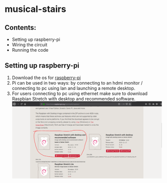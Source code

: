 # musical-stairs

## Contents:
* Setting up raspberry-pi
* Wiring the circuit
* Running the code 

## Setting up raspberry-pi
1. Download the os for [raspberry-pi](https://www.raspberrypi.org/downloads/raspbian/)
2. Pi can be used in two ways: by connecting to an hdmi monitor / connecting to pc using lan and launching a remote desktop.
3. For users connecting to pc using ethernet make sure to download Raspbian Stretch with desktop and recommended software.
![raspbian os](https://github.com/ajayragh97/musical-stairs/blob/master/images/Raspbian.PNG)
